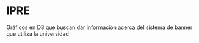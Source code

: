 # IPRE
Gráficos en D3 que buscan dar información acerca del sistema de banner que utiliza la universidad
